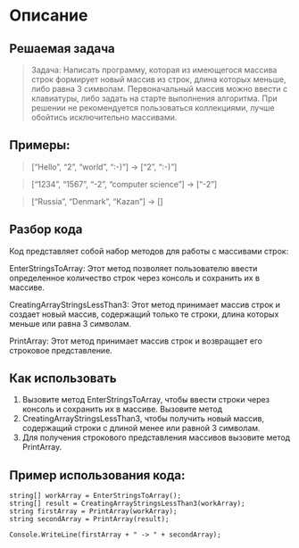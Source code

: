 # Описание

## Решаемая задача
> Задача: Написать программу, которая из имеющегося массива строк формирует новый массив из строк, длина которых меньше, либо равна 3 символам. Первоначальный массив можно ввести с клавиатуры, либо задать на старте выполнения алгоритма. При решении не рекомендуется пользоваться коллекциями, лучше обойтись исключительно массивами.

## Примеры:
> [“Hello”, “2”, “world”, “:-)”] → [“2”, “:-)”]

> [“1234”, “1567”, “-2”, “computer science”] → [“-2”]

> [“Russia”, “Denmark”, “Kazan”] → []

## Разбор кода

Код представляет собой набор методов для работы с массивами строк:

EnterStringsToArray: Этот метод позволяет пользователю ввести определенное количество строк через консоль и сохранить их в массиве.

CreatingArrayStringsLessThan3: Этот метод принимает массив строк и создает новый массив, содержащий только те строки, длина которых меньше или равна 3 символам.

PrintArray: Этот метод принимает массив строк и возвращает его строковое представление.

## Как использовать

1. Вызовите метод EnterStringsToArray, чтобы ввести строки через консоль и сохранить их в массиве.
Вызовите метод 
2. CreatingArrayStringsLessThan3, чтобы получить новый массив, содержащий строки с длиной менее или равной 3 символам.
3. Для получения строкового представления массивов вызовите метод PrintArray.

## Пример использования кода:

```
string[] workArray = EnterStringsToArray();
string[] result = CreatingArrayStringsLessThan3(workArray);
string firstArray = PrintArray(workArray);
string secondArray = PrintArray(result);

Console.WriteLine(firstArray + " -> " + secondArray);

```